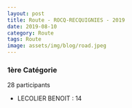 ```yaml
---
layout: post
title: Route - ROCQ-RECQUIGNIES - 2019
date: 2019-08-10
category: Route
tags: Route
image: assets/img/blog/road.jpeg
---
```


### 1ère Catégorie
28 participants
- LECOLIER BENOIT : 14
